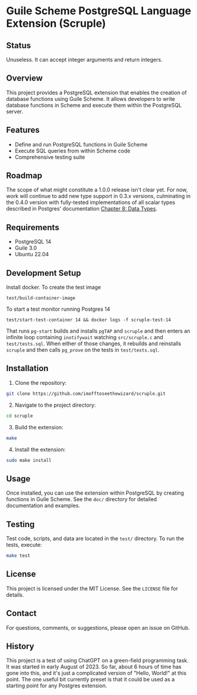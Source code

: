 # Guile Scheme PostgreSQL Language Extension (Scruple)

## Status

Unuseless. It can accept integer arguments and return integers.

## Overview

This project provides a PostgreSQL extension that enables the creation
of database functions using Guile Scheme. It allows developers to
write database functions in Scheme and execute them within the
PostgreSQL server.

## Features

- Define and run PostgreSQL functions in Guile Scheme
- Execute SQL queries from within Scheme code
- Comprehensive testing suite

## Roadmap

The scope of what might constitute a 1.0.0 release isn't clear yet.
For now, work will continue to add new type support in 0.3.x versions,
culminating in the 0.4.0 version with fully-tested implementations of
all scalar types described in Postgres' documentation [Chapter 8: Data
Types](https://www.postgresql.org/docs/current/datatype.html).


## Requirements

- PostgreSQL 14
- Guile 3.0
- Ubuntu 22.04

## Development Setup

Install docker.  To create the test image

    test/build-container-image

To start a test monitor running Postgres 14

    test/start-test-container 14 && docker logs -f scruple-test-14

That runs `pg-start` builds and installs `pgTAP` and `scruple` and
then enters an infinite loop containing `inotifywait` watching
`src/scruple.c` and `test/tests.sql`. When either of those changes, it
rebuilds and reinstalls `scruple` and then calls `pg_prove` on the
tests in `test/tests.sql`.

## Installation

1. Clone the repository:
```bash
git clone https://github.com/imofftoseethewizard/scruple.git
```

2. Navigate to the project directory:
```bash
cd scruple
```

3. Build the extension:
```bash
make
```

4. Install the extension:
```bash
sudo make install
```

## Usage

Once installed, you can use the extension within PostgreSQL by
creating functions in Guile Scheme. See the `doc/` directory for
detailed documentation and examples.

## Testing

Test code, scripts, and data are located in the `test/` directory. To
run the tests, execute:

```bash
make test
```

## License

This project is licensed under the MIT License. See the `LICENSE` file for details.

## Contact

For questions, comments, or suggestions, please open an issue on GitHub.

## History

This project is a test of using ChatGPT on a green-field programming
task. It was started in early August of 2023.  So far, about 6 hours
of time has gone into this, and it's just a complicated version of
"Hello, World!" at this point.  The one useful bit currently preset is
that it could be used as a starting point for any Postgres extension.
